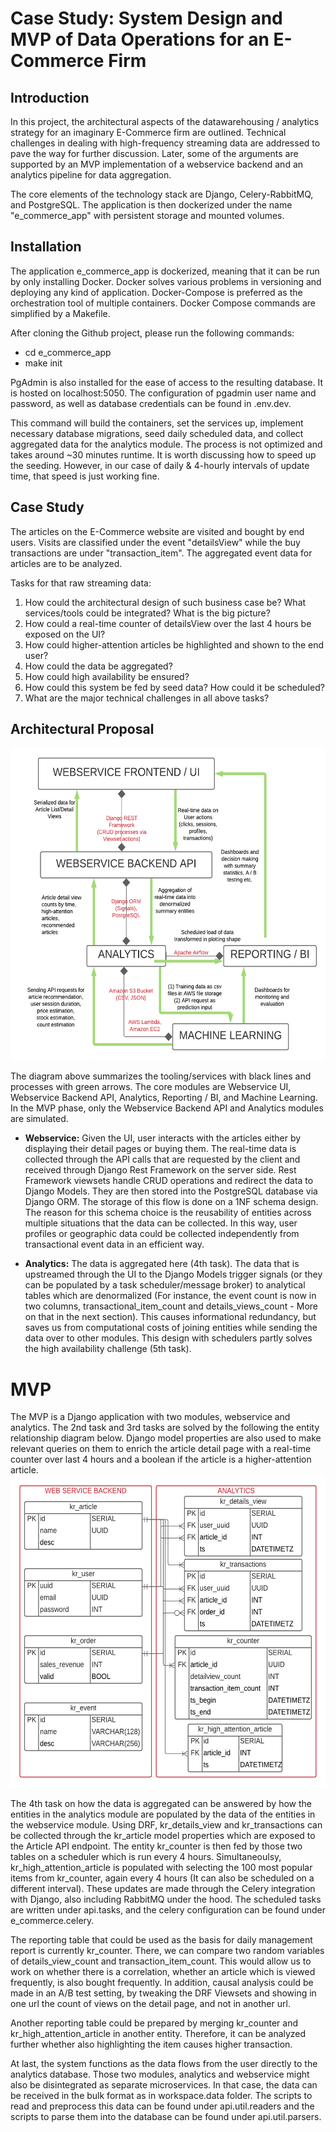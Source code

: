 # Case Study: System Design and MVP of Data Operations for an E-Commerce Firm 

## Introduction 
In this project, the architectural aspects of the datawarehousing / analytics strategy for an imaginary E-Commerce firm are outlined. Technical challenges in dealing with high-frequency streaming data are addressed to pave the way for further discussion.
Later, some of the arguments are supported by an MVP implementation of a webservice backend and an analytics pipeline for data aggregation. 

The core elements of the technology stack are Django, Celery-RabbitMQ, and PostgreSQL. The application is then dockerized under the name "e_commerce_app" with persistent storage and mounted volumes.

## Installation
The application e_commerce_app is dockerized, meaning that it can be run by only installing Docker. Docker solves various problems in versioning and deploying any kind of application. Docker-Compose is preferred as the orchestration tool of multiple containers. Docker Compose commands are simplified by a Makefile.

After cloning the Github project, please run the following commands:
* cd e_commerce_app
* make init

PgAdmin is also installed for the ease of access to the resulting database.
It is hosted on localhost:5050. The configuration of pgadmin user name and password, as well as database credentials can be found in .env.dev.

This command will build the containers, set the services up, implement necessary database migrations, seed daily scheduled data, and collect aggregated data for the analytics module.
The process is not optimized and takes around ~30 minutes runtime. It is worth discussing how to speed up the seeding. However, in our case of daily & 4-hourly intervals of update time, that speed is just working fine.

## Case Study
The articles on the E-Commerce website are visited and bought by end users. Visits are classified under the event "detailsView" while the buy transactions are under "transaction_item". The aggregated event data for articles are to be analyzed.

Tasks for that raw streaming data:

1. How could the architectural design of such business case be? What services/tools could be integrated? What is the big picture?
2. How could a real-time counter of detailsView over the last 4 hours be exposed on the UI?
3. How could higher-attention articles be highlighted and shown to the end user?
4. How could the data be aggregated?
5. How could high availability be ensured?
6. How could this system be fed by seed data? How could it be scheduled?
7. What are the major technical challenges in all above tasks?

## Architectural Proposal
<img src="img/system_design.png" width="640" height="500" />

The diagram above summarizes the tooling/services with black lines and processes with green arrows. The core modules are Webservice UI, Webservice Backend API, Analytics, Reporting / BI, and Machine Learning. In the MVP phase, only the Webservice Backend API and Analytics modules are simulated.

* **Webservice:** Given the UI, user interacts with the articles either by displaying their detail pages or buying them. The real-time data is collected through the API calls that are requested by the client and received through Django Rest Framework on the server side. Rest Framework viewsets handle CRUD operations and redirect the data to Django Models. They are then stored into the PostgreSQL database via Django ORM. The storage of this flow is done on a 1NF schema design. The reason for this schema choice is the reusability of entities across multiple situations that the data can be collected. In this way, user profiles or geographic data could be collected independently from transactional event data in an efficient way.

* **Analytics:** The data is aggregated here (4th task). The data that is upstreamed through the UI to the Django Models trigger signals (or they can be populated by a task scheduler/message broker) to analytical tables which are denormalized (For instance, the event count is now in two columns, transactional_item_count and details_views_count - More on that in the next section). This causes informational redundancy, but saves us from computational costs of joining entities while sending the data over to other modules. This design with schedulers partly solves the high availability challenge (5th task). 


# MVP
The MVP is a Django application with two modules, webservice and analytics. The 2nd task and 3rd tasks are solved by the following the entity relationship diagram below. Django model properties are also used to make relevant queries on them to enrich the article detail page with a real-time counter over last 4 hours and a boolean if the article is a higher-attention article.
<img src="img/erd.png" width="640" height="500" />

The 4th task on how the data is aggregated can be answered by how the entities in the analytics module are populated by the data of the entities in the webservice module. Using DRF, kr_details_view and kr_transactions can be collected through the kr_article model properties which are exposed to the Article API endpoint. The entity kr_counter is then fed by those two tables on a scheduler which is run every 4 hours. Simultaneoulsy, kr_high_attention_article is populated with selecting the 100 most popular items from kr_counter, again every 4 hours (It can also be scheduled on a different interval). These updates are made through the Celery integration with Django, also including RabbitMQ under the hood. The scheduled tasks are written under api.tasks, and the celery configuration can be found under e_commerce.celery.

The reporting table that could be used as the basis for daily management report is currently kr_counter. There, we can compare two random variables of details_view_count and transaction_item_count. This would allow us to work on whether there is a correlation, whether an article which is viewed frequently, is also bought frequently. In addition, causal analysis could be made in an A/B test setting, by tweaking the DRF Viewsets and showing in one url the count of views on the detail page, and not in another url.

Another reporting table could be prepared by merging kr_counter and kr_high_attention_article in another entity. Therefore, it can be analyzed further whether also highlighting the item causes higher transaction.

At last, the system functions as the data flows from the user directly to the analytics database. Those two modules, analytics and webservice might also be disintegrated as separate microservices. In that case, the data can be received in the bulk format as in workspace.data folder. The scripts to read and preprocess this data can be found under api.util.readers and the scripts to parse them into the database can be found under api.util.parsers.
